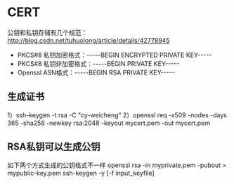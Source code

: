 # CERT
公钥和私钥存储有几个规范：http://blog.csdn.net/tuhuolong/article/details/42778945
- PKCS#8 私钥加密格式：-----BEGIN ENCRYPTED PRIVATE KEY-----  
- PKCS#8 私钥非加密格式：-----BEGIN PRIVATE KEY-----  
- Openssl ASN格式：-----BEGIN RSA PRIVATE KEY-----  

## 生成证书
1）ssh-keygen -t rsa -C "cy-weicheng"
2）openssl req -x509 -nodes -days 365 -sha256 -newkey rsa:2048 -keyout mycert.pem -out mycert.pem

## RSA私钥可以生成公钥
如下两个方式生成的公钥格式不一样
openssl rsa -in myprivate.pem -pubout > mypublic-key.pem
ssh-keygen -y [-f input_keyfile]